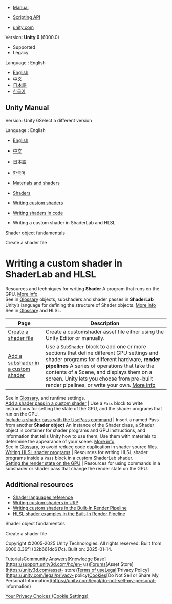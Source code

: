 [](https://docs.unity3d.com)

  * [Manual](../Manual/index.html)
  * [Scripting API](../ScriptReference/index.html)

  * [unity.com](https://unity.com/)

Version: **Unity 6** (6000.0)

  * Supported
  * Legacy

Language : English

  * [English](/Manual/SL-landing.html)
  * [中文](/cn/current/Manual/SL-landing.html)
  * [日本語](/ja/current/Manual/SL-landing.html)
  * [한국어](/kr/current/Manual/SL-landing.html)

[](https://docs.unity3d.com)

## Unity Manual

Version: Unity 6Select a different version

Language : English

  * [English](/Manual/SL-landing.html)
  * [中文](/cn/current/Manual/SL-landing.html)
  * [日本語](/ja/current/Manual/SL-landing.html)
  * [한국어](/kr/current/Manual/SL-landing.html)

  * [Materials and shaders](materials-and-shaders.html)
  * [Shaders](Shaders.html)
  * [Writing custom shaders](writing-custom-shaders.html)
  * [Writing shaders in code](shader-writing.html)
  * Writing a custom shader in ShaderLab and HLSL

[](shader-objects.html)

Shader object fundamentals

[](class-Shader.html)

Create a shader file

# Writing a custom shader in ShaderLab and HLSL

Resources and techniques for writing **Shader** A program that runs on the
GPU. [More info](Shaders.html)  
See in [Glossary](Glossary.html#Shader) objects, subshaders and shader passes
in **ShaderLab** Unity’s language for defining the structure of Shader
objects. [More info](SL-Shader.html)  
See in [Glossary](Glossary.html#ShaderLab) and HLSL.

**Page** | **Description**  
---|---  
[Create a shader file](class-Shader.html) | Create a customshader asset file either using the Unity Editor or manually.  
[Add a subshader in a custom shader](writing-shader-create-subshader-object.html) | Use a `SubShader` block to add one or more sections that define different GPU settings and shader programs for different hardware, **render pipelines** A series of operations that take the contents of a Scene, and displays them on a screen. Unity lets you choose from pre-built render pipelines, or write your own. [More info](render-pipelines.html)  
See in [Glossary](Glossary.html#Renderpipeline), and runtime settings.  
[Add a shader pass in a custom shader](writing-shader-create-shader-pass.html) | Use a `Pass` block to write instructions for setting the state of the GPU, and the shader programs that run on the GPU.  
[Include a shader pass with the UsePass command](writing-shader-usepass.html) | Insert a named Pass from another **Shader object** An instance of the Shader class, a Shader object is container for shader programs and GPU instructions, and information that tells Unity how to use them. Use them with materials to determine the appearance of your scene. [More info](shader-objects.html)  
See in [Glossary](Glossary.html#Shaderobject), to avoid reduce code
duplication in shader source files.  
[Writing HLSL shader programs](writing-shader-writing-shader-programs-hlsl.html) | Resources for writing HLSL shader programs inside a `Pass` block in a custom ShaderLab shader.  
[Setting the render state on the GPU](writing-shader-render-state-commands.html) | Resources for using commands in a subshader or shader pass that change the render state on the GPU.  
  
## Additional resources

  * [Shader languages reference](shaders-reference.html)
  * [Writing custom shaders in URP](urp/writing-custom-shaders-urp.html)
  * [Writing custom shaders in the Built-In Render Pipeline](writing-shaders-birp.html)
  * [HLSL shader examples in the Built-In Render Pipeline](built-in-shader-examples.html)

[](shader-objects.html)

Shader object fundamentals

[](class-Shader.html)

Create a shader file

Copyright ©2005-2025 Unity Technologies. All rights reserved. Built from
6000.0.36f1 (02b661dc617c). Built on: 2025-01-14.

[Tutorials](https://learn.unity.com/)[Community
Answers](https://answers.unity3d.com)[Knowledge
Base](https://support.unity3d.com/hc/en-
us)[Forums](https://forum.unity3d.com)[Asset Store](https://unity3d.com/asset-
store)[Terms of
use](https://docs.unity3d.com/Manual/TermsOfUse.html)[Legal](https://unity.com/legal)[Privacy
Policy](https://unity.com/legal/privacy-
policy)[Cookies](https://unity.com/legal/cookie-policy)[Do Not Sell or Share
My Personal Information](https://unity.com/legal/do-not-sell-my-personal-
information)

[Your Privacy Choices (Cookie Settings)](javascript:void\(0\);)

